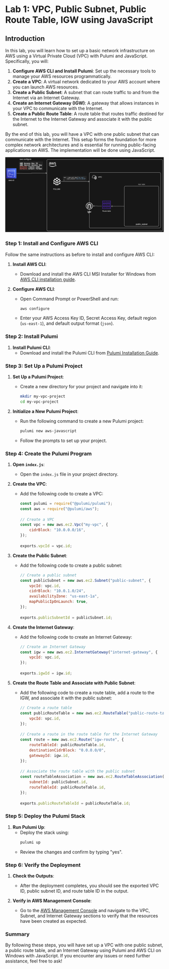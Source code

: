 # Lab 1: VPC, Public Subnet, Public Route Table, IGW using JavaScript

## Introduction

In this lab, you will learn how to set up a basic network infrastructure on AWS using a Virtual Private Cloud (VPC) with Pulumi and JavaScript. Specifically, you will:

1. **Configure AWS CLI and Install Pulumi**: Set up the necessary tools to manage your AWS resources programmatically.
2. **Create a VPC**: A virtual network dedicated to your AWS account where you can launch AWS resources.
3. **Create a Public Subnet**: A subnet that can route traffic to and from the Internet via an Internet Gateway.
4. **Create an Internet Gateway (IGW)**: A gateway that allows instances in your VPC to communicate with the Internet.
5. **Create a Public Route Table**: A route table that routes traffic destined for the Internet to the Internet Gateway and associate it with the public subnet.

By the end of this lab, you will have a VPC with one public subnet that can communicate with the Internet. This setup forms the foundation for more complex network architectures and is essential for running public-facing applications on AWS. The implementation will be done using JavaScript.

![](./image.png)

### Step 1: Install and Configure AWS CLI

Follow the same instructions as before to install and configure AWS CLI:

1. **Install AWS CLI**:
   - Download and install the AWS CLI MSI Installer for Windows from [AWS CLI installation guide](https://docs.aws.amazon.com/cli/latest/userguide/getting-started-install.html).

2. **Configure AWS CLI**:
   - Open Command Prompt or PowerShell and run:
     ```sh
     aws configure
     ```
   - Enter your AWS Access Key ID, Secret Access Key, default region (`us-east-1`), and default output format (`json`).

### Step 2: Install Pulumi

1. **Install Pulumi CLI**:
   - Download and install the Pulumi CLI from [Pulumi Installation Guide](https://www.pulumi.com/docs/get-started/install/).

### Step 3: Set Up a Pulumi Project

1. **Set Up a Pulumi Project**:
   - Create a new directory for your project and navigate into it:
     ```sh
     mkdir my-vpc-project
     cd my-vpc-project
     ```

2. **Initialize a New Pulumi Project**:
   - Run the following command to create a new Pulumi project:
     ```sh
     pulumi new aws-javascript
     ```
   - Follow the prompts to set up your project.

### Step 4: Create the Pulumi Program

1. **Open `index.js`**:
   - Open the `index.js` file in your project directory.

2. **Create the VPC**:
   - Add the following code to create a VPC:
     ```javascript
     const pulumi = require("@pulumi/pulumi");
     const aws = require("@pulumi/aws");

     // Create a VPC
     const vpc = new aws.ec2.Vpc("my-vpc", {
         cidrBlock: "10.0.0.0/16",
     });

     exports.vpcId = vpc.id;
     ```

3. **Create the Public Subnet**:
   - Add the following code to create a public subnet:
     ```javascript
     // Create a public subnet
     const publicSubnet = new aws.ec2.Subnet("public-subnet", {
         vpcId: vpc.id,
         cidrBlock: "10.0.1.0/24",
         availabilityZone: "us-east-1a",
         mapPublicIpOnLaunch: true,
     });

     exports.publicSubnetId = publicSubnet.id;
     ```

4. **Create the Internet Gateway**:
   - Add the following code to create an Internet Gateway:
     ```javascript
     // Create an Internet Gateway
     const igw = new aws.ec2.InternetGateway("internet-gateway", {
         vpcId: vpc.id,
     });

     exports.igwId = igw.id;
     ```

5. **Create the Route Table and Associate with Public Subnet**:
   - Add the following code to create a route table, add a route to the IGW, and associate it with the public subnet:
     ```javascript
     // Create a route table
     const publicRouteTable = new aws.ec2.RouteTable("public-route-table", {
         vpcId: vpc.id,
     });

     // Create a route in the route table for the Internet Gateway
     const route = new aws.ec2.Route("igw-route", {
         routeTableId: publicRouteTable.id,
         destinationCidrBlock: "0.0.0.0/0",
         gatewayId: igw.id,
     });

     // Associate the route table with the public subnet
     const routeTableAssociation = new aws.ec2.RouteTableAssociation("public-route-table-association", {
         subnetId: publicSubnet.id,
         routeTableId: publicRouteTable.id,
     });

     exports.publicRouteTableId = publicRouteTable.id;
     ```

### Step 5: Deploy the Pulumi Stack

1. **Run Pulumi Up**:
   - Deploy the stack using:
     ```sh
     pulumi up
     ```
   - Review the changes and confirm by typing "yes".

### Step 6: Verify the Deployment

1. **Check the Outputs**:
   - After the deployment completes, you should see the exported VPC ID, public subnet ID, and route table ID in the output.

2. **Verify in AWS Management Console**:
   - Go to the [AWS Management Console](https://aws.amazon.com/console/) and navigate to the VPC, Subnet, and Internet Gateway sections to verify that the resources have been created as expected.

### Summary

By following these steps, you will have set up a VPC with one public subnet, a public route table, and an Internet Gateway using Pulumi and AWS CLI on Windows with JavaScript. If you encounter any issues or need further assistance, feel free to ask!